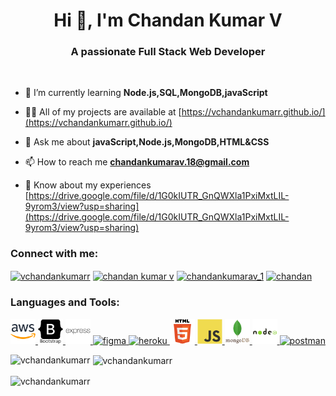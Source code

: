 <h1 align="center">Hi 👋, I'm Chandan Kumar V</h1>
<h3 align="center">A passionate Full Stack Web Developer</h3>

 <img src="https://crowdbotics.ghost.io/content/images/2019/06/Open-Source-Libraries-for-NodeJS.gif" alt="">

- 🌱 I’m currently learning **Node.js,SQL,MongoDB,javaScript**

- 👨‍💻 All of my projects are available at [https://vchandankumarr.github.io/](https://vchandankumarr.github.io/)

- 💬 Ask me about **javaScript,Node.js,MongoDB,HTML&CSS**

- 📫 How to reach me **chandankumarav.18@gmail.com**

- 📄 Know about my experiences [https://drive.google.com/file/d/1G0kIUTR_GnQWXla1PxiMxtLIL-9yrom3/view?usp=sharing](https://drive.google.com/file/d/1G0kIUTR_GnQWXla1PxiMxtLIL-9yrom3/view?usp=sharing)

<h3 align="left">Connect with me:</h3>
<p align="left">
<a href="https://codepen.io/Vchandankumarr" target="blank"><img align="center" src="https://raw.githubusercontent.com/rahuldkjain/github-profile-readme-generator/master/src/images/icons/Social/codepen.svg" alt="vchandankumarr" height="30" width="40" /></a>
<a href="https://www.linkedin.com/in/chandan-kumar-v-a464a01a4/" target="blank"><img align="center" src="https://raw.githubusercontent.com/rahuldkjain/github-profile-readme-generator/master/src/images/icons/Social/linked-in-alt.svg" alt="chandan kumar v" height="30" width="40" /></a>
<a href="https://www.hackerrank.com/chandankumarav_1" target="blank"><img align="center" src="https://raw.githubusercontent.com/rahuldkjain/github-profile-readme-generator/master/src/images/icons/Social/hackerrank.svg" alt="chandankumarav_1" height="30" width="40" /></a>
<a href="https://leetcode.com/user4916iT/" target="blank"><img align="center" src="https://raw.githubusercontent.com/rahuldkjain/github-profile-readme-generator/master/src/images/icons/Social/leet-code.svg" alt="chandan" height="30" width="40" /></a>
</p>

<h3 align="left">Languages and Tools:</h3>
<p align="left"> <a href="https://aws.amazon.com" target="_blank" rel="noreferrer"> <img src="https://raw.githubusercontent.com/devicons/devicon/master/icons/amazonwebservices/amazonwebservices-original-wordmark.svg" alt="aws" width="40" height="40"/> </a> <a href="https://getbootstrap.com" target="_blank" rel="noreferrer"> <img src="https://raw.githubusercontent.com/devicons/devicon/master/icons/bootstrap/bootstrap-plain-wordmark.svg" alt="bootstrap" width="40" height="40"/> </a> <a href="https://expressjs.com" target="_blank" rel="noreferrer"> <img src="https://raw.githubusercontent.com/devicons/devicon/master/icons/express/express-original-wordmark.svg" alt="express" width="40" height="40"/> </a> <a href="https://www.figma.com/" target="_blank" rel="noreferrer"> <img src="https://www.vectorlogo.zone/logos/figma/figma-icon.svg" alt="figma" width="40" height="40"/> </a> <a href="https://heroku.com" target="_blank" rel="noreferrer"> <img src="https://www.vectorlogo.zone/logos/heroku/heroku-icon.svg" alt="heroku" width="40" height="40"/> </a> <a href="https://www.w3.org/html/" target="_blank" rel="noreferrer"> <img src="https://raw.githubusercontent.com/devicons/devicon/master/icons/html5/html5-original-wordmark.svg" alt="html5" width="40" height="40"/> </a> <a href="https://developer.mozilla.org/en-US/docs/Web/JavaScript" target="_blank" rel="noreferrer"> <img src="https://raw.githubusercontent.com/devicons/devicon/master/icons/javascript/javascript-original.svg" alt="javascript" width="40" height="40"/> </a> <a href="https://www.mongodb.com/" target="_blank" rel="noreferrer"> <img src="https://raw.githubusercontent.com/devicons/devicon/master/icons/mongodb/mongodb-original-wordmark.svg" alt="mongodb" width="40" height="40"/> </a> <a href="https://nodejs.org" target="_blank" rel="noreferrer"> <img src="https://raw.githubusercontent.com/devicons/devicon/master/icons/nodejs/nodejs-original-wordmark.svg" alt="nodejs" width="40" height="40"/> </a> <a href="https://postman.com" target="_blank" rel="noreferrer"> <img src="https://www.vectorlogo.zone/logos/getpostman/getpostman-icon.svg" alt="postman" width="40" height="40"/> </a> </p>

<p><img align="left" src="https://github-readme-stats.vercel.app/api/top-langs?username=vchandankumarr&show_icons=true&locale=en&layout=compact" alt="vchandankumarr" /></p>

<p>&nbsp;<img align="center" src="https://github-readme-stats.vercel.app/api?username=vchandankumarr&show_icons=true&locale=en" alt="vchandankumarr" /></p>

<p><img align="center" src="https://github-readme-streak-stats.herokuapp.com/?user=vchandankumarr&" alt="vchandankumarr" /></p>

